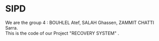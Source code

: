 # SIPD
We are the group 4 : BOUHLEL Atef, SALAH Ghassen, ZAMMIT CHATTI Sarra.<br>
This is the code of our Project "RECOVERY SYSTEM" .
